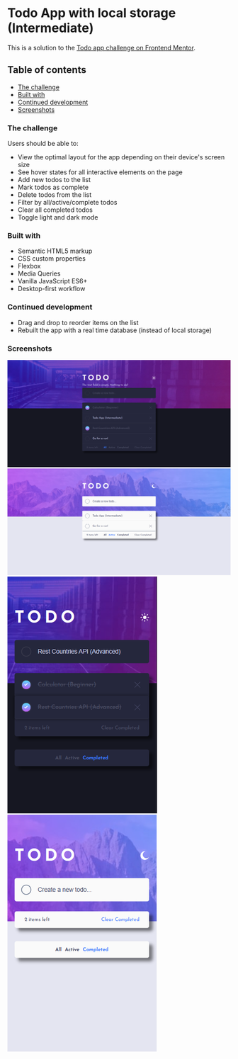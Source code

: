 # Todo App with local storage (Intermediate)

This is a solution to the [Todo app challenge on Frontend Mentor](https://www.frontendmentor.io/challenges/todo-app-Su1_KokOW). 

## Table of contents
- [The challenge](#the-challenge)
- [Built with](#built-with)
- [Continued development](#continued-development)
- [Screenshots](#screenshots)

### The challenge

Users should be able to:

- View the optimal layout for the app depending on their device's screen size
- See hover states for all interactive elements on the page
- Add new todos to the list
- Mark todos as complete
- Delete todos from the list
- Filter by all/active/complete todos
- Clear all completed todos
- Toggle light and dark mode

### Built with

- Semantic HTML5 markup
- CSS custom properties
- Flexbox
- Media Queries
- Vanilla JavaScript ES6+
- Desktop-first workflow

### Continued development

- Drag and drop to reorder items on the list
- Rebuilt the app with a real time database (instead of local storage)

### Screenshots

![](screenshots/screenshot-desktop-view-dark-theme.PNG)
![](screenshots/screenshot-desktop-view-active-todos-light-theme.PNG)
![](screenshots/screenshot-mobile-view-completed-todos-dark-theme.PNG)
![](screenshots/screenshot-mobile-view-clear-completed-light-theme.PNG)
